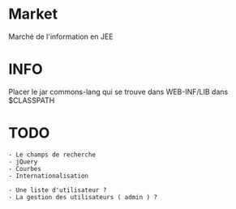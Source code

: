 Market
======

Marché de l'information en JEE




INFO
====

Placer le jar commons-lang qui se trouve dans WEB-INF/LIB dans $CLASSPATH




TODO
====

	- Le champs de recherche
	- jQuery
	- Courbes
	- Internationalisation

	- Une liste d'utilisateur ?
	- La gestion des utilisateurs ( admin ) ?
